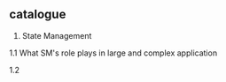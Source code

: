 
## catalogue

1. State  Management

1.1 What SM's role plays in large and complex application

1.2 

